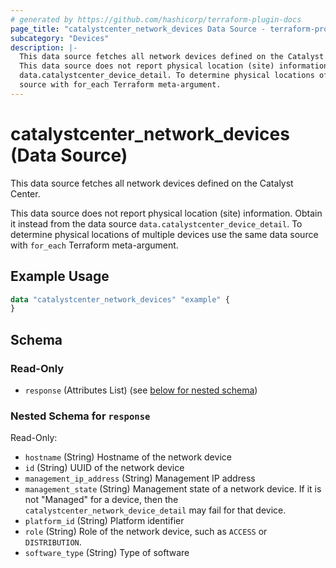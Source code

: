 ```yaml
---
# generated by https://github.com/hashicorp/terraform-plugin-docs
page_title: "catalystcenter_network_devices Data Source - terraform-provider-catalystcenter"
subcategory: "Devices"
description: |-
  This data source fetches all network devices defined on the Catalyst Center.
  This data source does not report physical location (site) information. Obtain it instead from the data source
  data.catalystcenter_device_detail. To determine physical locations of multiple devices use the same data
  source with for_each Terraform meta-argument.
---
```


# catalystcenter_network_devices (Data Source)

This data source fetches all network devices defined on the Catalyst Center.

This data source does not report physical location (site) information. Obtain it instead from the data source
`data.catalystcenter_device_detail`. To determine physical locations of multiple devices use the same data
source with `for_each` Terraform meta-argument.

## Example Usage

```terraform
data "catalystcenter_network_devices" "example" {
}
```

<!-- schema generated by tfplugindocs -->
## Schema

### Read-Only

- `response` (Attributes List) (see [below for nested schema](#nestedatt--response))

<a id="nestedatt--response"></a>
### Nested Schema for `response`

Read-Only:

- `hostname` (String) Hostname of the network device
- `id` (String) UUID of the network device
- `management_ip_address` (String) Management IP address
- `management_state` (String) Management state of a network device. If it is not "Managed" for a device, then the `catalystcenter_network_device_detail` may fail for that device.
- `platform_id` (String) Platform identifier
- `role` (String) Role of the network device, such as `ACCESS` or `DISTRIBUTION`.
- `software_type` (String) Type of software
